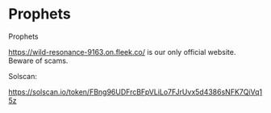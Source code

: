# Prophets
Prophets

https://wild-resonance-9163.on.fleek.co/ is our only official website. Beware of scams.

Solscan:

https://solscan.io/token/FBng96UDFrcBFpVLiLo7FJrUvx5d4386sNFK7QiVq15z
